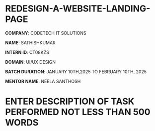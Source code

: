 # REDESIGN-A-WEBSITE-LANDING-PAGE

**COMPANY**: CODETECH IT SOLUTIONS 

**NAME**: SATHISHKUMAR 

**INTERN ID**: CT08KZS

**DOMAIN**: UI/UX DESIGN 

**BATCH DURATION**: JANUARY 10TH,2025 TO FEBRUARY 10TH, 2025

**MENTOR NAME**: NEELA SANTHOSH

# ENTER DESCRIPTION OF TASK PERFORMED NOT LESS THAN 500 WORDS
